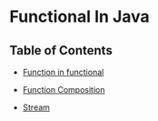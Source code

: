# Functional In Java


## Table of Contents
- [Function in functional](./001-function-in-functional-programing/notes.md)

- [Function Composition](./002-function-composition/notes.md)

- [Stream](./003-stream/notes.md)